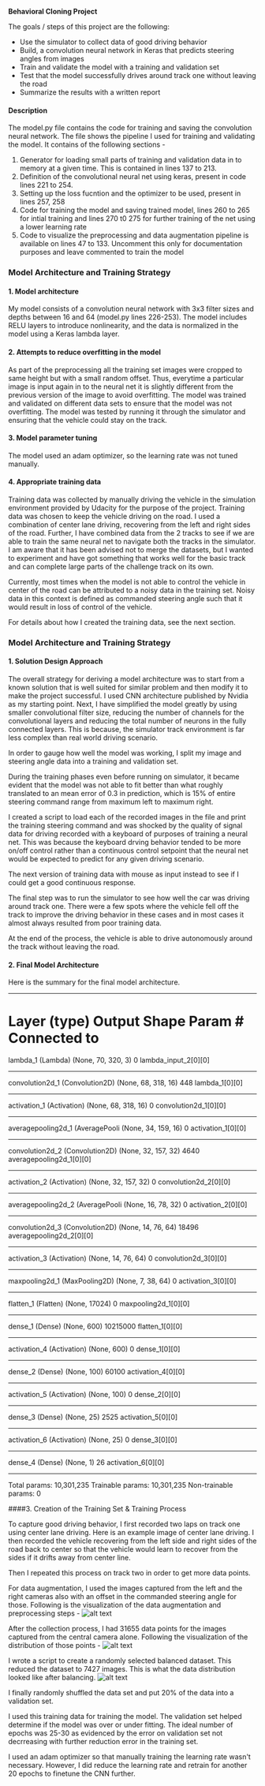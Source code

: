 **Behavioral Cloning Project**

The goals / steps of this project are the following:
* Use the simulator to collect data of good driving behavior
* Build, a convolution neural network in Keras that predicts steering angles from images
* Train and validate the model with a training and validation set
* Test that the model successfully drives around track one without leaving the road
* Summarize the results with a written report


[//]: # (Image References)

[image1]: ./examples/placeholder.png "Model Visualization"
[image2]: ./images_writeup/preprocessing_and_augmentation_pipeline.png "Preprocessing and augmentation"
[image3]: ./images_writeup/distribution_of_driving_data.png "Distribution of dataset"
[image4]: ./images_writeup/distribution_of_balanced_data.png "Distribution of balanced dataset"


#### Description
 
The model.py file contains the code for training and saving the convolution neural network. The file shows the pipeline I used for training and validating the model. It contains of the following sections - 
1. Generator for loading small parts of training and validation data in to memory at a given time. This is contained in lines 137 to 213. 
2. Definition of the convolutional neural net using keras, present in code lines 221 to 254. 
3. Setting up the loss fucntion and the optimizer to be used, present in lines 257, 258
4. Code for training the model and saving trained model, lines 260 to 265 for intial training and lines 270 t0 275 for further training of the net using a lower learning rate
5. Code to visualize the preprocessing and data augmentation pipeline is available on lines 47 to 133. Uncomment this only for documentation purposes and leave commented to train the model


### Model Architecture and Training Strategy

#### 1. Model architecture

My model consists of a convolution neural network with 3x3 filter sizes and depths between 16 and 64 (model.py lines 226-253). The model includes RELU layers to introduce nonlinearity, and the data is normalized in the model using a Keras lambda layer. 

#### 2. Attempts to reduce overfitting in the model

As part of the preprocessing all the training set images were cropped to same height but with a small random offset. Thus, everytime a particular image is input again in to the neural net it is slightly different from the previous version of the image to avoid overfitting. The model was trained and validated on different data sets to ensure that the model was not overfitting. The model was tested by running it through the simulator and ensuring that the vehicle could stay on the track.

#### 3. Model parameter tuning

The model used an adam optimizer, so the learning rate was not tuned manually.

#### 4. Appropriate training data

Training data was collected by manually driving the vehicle in the simulation environment provided by Udacity for the purpose of the project. Training data was chosen to keep the vehicle driving on the road. I used a combination of center lane driving, recovering from the left and right sides of the road. Further, I have combined data from the 2 tracks to see if we are able to train the same neural net to navigate both the tracks in the simulator. I am aware that it has been advised not to merge the datasets, but I wanted to experiment and have got something that works well for the basic track and can complete large parts of the challenge track on its own. 

Currently, most times when the model is not able to control the vehicle in center of the road can be attributed to a noisy data in the training set. Noisy data in this context is defined as commanded steering angle such that it would result in loss of control of the vehicle.

For details about how I created the training data, see the next section. 

### Model Architecture and Training Strategy

#### 1. Solution Design Approach

The overall strategy for deriving a model architecture was to start from a known solution that is well suited for similar problem and then modify it to make the project successful. I used CNN architecture published by Nvidia as my starting point. Next, I have simplified the model greatly by using smaller convolutional filter size, reducing the number of channels for the convolutional layers and reducing the total number of neurons in the fully connected layers. This is because, the simulator track environment is far less complex than real world driving scenario.

In order to gauge how well the model was working, I split my image and steering angle data into a training and validation set.

During the training phases even before running on simulator, it became evident that the model was not able to fit better than what roughly translated to an mean error of 0.3 in prediction, which is 15% of entire steering command range from maximum left to maximum right.

I created a script to load each of the recorded images in the file and print the training steering command and was shocked by the quality of signal data for driving recorded with a keyboard of purposes of training a neural net. This was because the keyboard drving behavior tended to be more on/off control rather than a continuous control setpoint that the neural net would be expected to predict for any given driving scenario. 

The next version of training data with mouse as input instead to see if I could get a good continuous response.

The final step was to run the simulator to see how well the car was driving around track one. There were a few spots where the vehicle fell off the track to improve the driving behavior in these cases and in most cases it almost always resulted from poor training data.

At the end of the process, the vehicle is able to drive autonomously around the track without leaving the road.

#### 2. Final Model Architecture

Here is the summary for the final model architecture. 

____________________________________________________________________________________________________
Layer (type)                     Output Shape          Param #     Connected to
====================================================================================================
lambda_1 (Lambda)                (None, 70, 320, 3)    0           lambda_input_2[0][0]
____________________________________________________________________________________________________
convolution2d_1 (Convolution2D)  (None, 68, 318, 16)   448         lambda_1[0][0]
____________________________________________________________________________________________________
activation_1 (Activation)        (None, 68, 318, 16)   0           convolution2d_1[0][0]
____________________________________________________________________________________________________
averagepooling2d_1 (AveragePooli (None, 34, 159, 16)   0           activation_1[0][0]
____________________________________________________________________________________________________
convolution2d_2 (Convolution2D)  (None, 32, 157, 32)   4640        averagepooling2d_1[0][0]
____________________________________________________________________________________________________
activation_2 (Activation)        (None, 32, 157, 32)   0           convolution2d_2[0][0] 
____________________________________________________________________________________________________
averagepooling2d_2 (AveragePooli (None, 16, 78, 32)    0           activation_2[0][0]
____________________________________________________________________________________________________
convolution2d_3 (Convolution2D)  (None, 14, 76, 64)    18496       averagepooling2d_2[0][0]
____________________________________________________________________________________________________
activation_3 (Activation)        (None, 14, 76, 64)    0           convolution2d_3[0][0]
____________________________________________________________________________________________________
maxpooling2d_1 (MaxPooling2D)    (None, 7, 38, 64)     0           activation_3[0][0]
____________________________________________________________________________________________________
flatten_1 (Flatten)              (None, 17024)         0           maxpooling2d_1[0][0]
____________________________________________________________________________________________________
dense_1 (Dense)                  (None, 600)           10215000    flatten_1[0][0]
____________________________________________________________________________________________________
activation_4 (Activation)        (None, 600)           0           dense_1[0][0]
____________________________________________________________________________________________________
dense_2 (Dense)                  (None, 100)           60100       activation_4[0][0]
____________________________________________________________________________________________________
activation_5 (Activation)        (None, 100)           0           dense_2[0][0]
____________________________________________________________________________________________________
dense_3 (Dense)                  (None, 25)            2525        activation_5[0][0]
____________________________________________________________________________________________________
activation_6 (Activation)        (None, 25)            0           dense_3[0][0]
____________________________________________________________________________________________________
dense_4 (Dense)                  (None, 1)             26          activation_6[0][0]
____________________________________________________________________________________________________

Total params: 10,301,235
Trainable params: 10,301,235
Non-trainable params: 0

####3. Creation of the Training Set & Training Process

To capture good driving behavior, I first recorded two laps on track one using center lane driving. Here is an example image of center lane driving. I then recorded the vehicle recovering from the left side and right sides of the road back to center so that the vehicle would learn to recover from the sides if it drifts away from center line. 

Then I repeated this process on track two in order to get more data points.

For data augmentation, I used the images captured from the left and the right cameras also with an offset in the commanded steering angle for those. Following is the visualization of the data augmentation and preprocessing steps - 
![alt text][image2]

After the collection process, I had 31655 data points for the images captured from the central camera alone. Following the visualization of the distribution of those points - 
![alt text][image3]

I wrote a script to create a randomly selected balanced dataset. This reduced the dataset to 7427 images. This is what the data distribution looked like after balancing.
![alt text][image4]

I finally randomly shuffled the data set and put 20% of the data into a validation set. 

I used this training data for training the model. The validation set helped determine if the model was over or under fitting. The ideal number of epochs was 25-30 as evidenced by the error on validation set not decrreasing with further reduction error in the training set. 

I used an adam optimizer so that manually training the learning rate wasn't necessary. However, I did reduce the learning rate and retrain for another 20 epochs to finetune the CNN further.


